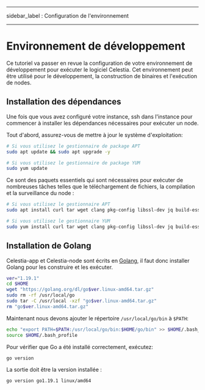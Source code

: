 - - -
sidebar_label : Configuration de l'environnement
- - -

# Environnement de développement

Ce tutoriel va passer en revue la configuration de votre environnement de développement pour exécuter le logiciel Celestia. Cet environnement peut être utilisé pour le développement, la construction de binaires et l'exécution de nodes.

## Installation des dépendances

Une fois que vous avez configuré votre instance, ssh dans l'instance pour commencer à installer les dépendances nécessaires pour exécuter un node.

Tout d'abord, assurez-vous de mettre à jour le système d'exploitation:

```sh
# Si vous utilisez le gestionnaire de package APT
sudo apt update && sudo apt upgrade -y

# Si vous utilisez le gestionnaire de package YUM 
sudo yum update
```

Ce sont des paquets essentiels qui sont nécessaires pour exécuter de nombreuses tâches telles que le téléchargement de fichiers, la compilation et la surveillance du node :

<!-- markdownlint-disable MD013 -->
```sh
# Si vous utilisez le gestionnaire APT
sudo apt install curl tar wget clang pkg-config libssl-dev jq build-essential git make ncdu -y

# Si vous utilisez le gestionnaire YUM
sudo yum install curl tar wget clang pkg-config libssl-dev jq build-essential git make ncdu -y
```
<!-- markdownlint-enable MD013 -->

## Installation de Golang

Celestia-app et Celestia-node sont écrits en [Golang](https://go.dev/), il faut donc installer Golang pour les construire et les exécuter.

```sh
ver="1.19.1"
cd $HOME
wget "https://golang.org/dl/go$ver.linux-amd64.tar.gz"
sudo rm -rf /usr/local/go
sudo tar -C /usr/local -xzf "go$ver.linux-amd64.tar.gz"
rm "go$ver.linux-amd64.tar.gz"
```

Maintenant nous devons ajouter le répertoire `/usr/local/go/bin` à `$PATH`:

```sh
echo "export PATH=$PATH:/usr/local/go/bin:$HOME/go/bin" >> $HOME/.bash_profile
source $HOME/.bash_profile
```

Pour vérifier que Go a été installé correctement, exécutez:

```sh
go version
```

La sortie doit être la version installée :

```sh
go version go1.19.1 linux/amd64
```
